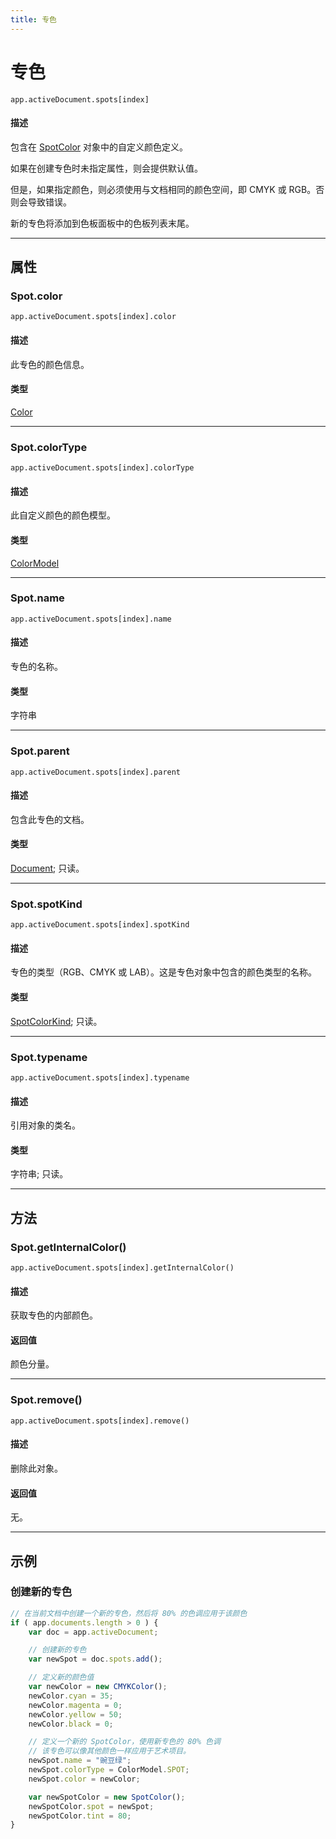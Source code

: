 ```yaml
---
title: 专色
---
```

# 专色

`app.activeDocument.spots[index]`

#### 描述

包含在 [SpotColor](.././SpotColor) 对象中的自定义颜色定义。

如果在创建专色时未指定属性，则会提供默认值。

但是，如果指定颜色，则必须使用与文档相同的颜色空间，即 CMYK 或 RGB。否则会导致错误。

新的专色将添加到色板面板中的色板列表末尾。

---

## 属性

### Spot.color

`app.activeDocument.spots[index].color`

#### 描述

此专色的颜色信息。

#### 类型

[Color](.././Color)

---

### Spot.colorType

`app.activeDocument.spots[index].colorType`

#### 描述

此自定义颜色的颜色模型。

#### 类型

[ColorModel](scripting-constants.md#colormodel)

---

### Spot.name

`app.activeDocument.spots[index].name`

#### 描述

专色的名称。

#### 类型

字符串

---

### Spot.parent

`app.activeDocument.spots[index].parent`

#### 描述

包含此专色的文档。

#### 类型

[Document](.././Document); 只读。

---

### Spot.spotKind

`app.activeDocument.spots[index].spotKind`

#### 描述

专色的类型（RGB、CMYK 或 LAB）。这是专色对象中包含的颜色类型的名称。

#### 类型

[SpotColorKind](scripting-constants.md#spotcolorkind); 只读。

---

### Spot.typename

`app.activeDocument.spots[index].typename`

#### 描述

引用对象的类名。

#### 类型

字符串; 只读。

---

## 方法

### Spot.getInternalColor()

`app.activeDocument.spots[index].getInternalColor()`

#### 描述

获取专色的内部颜色。

#### 返回值

颜色分量。

---

### Spot.remove()

`app.activeDocument.spots[index].remove()`

#### 描述

删除此对象。

#### 返回值

无。

---

## 示例

### 创建新的专色

```javascript
// 在当前文档中创建一个新的专色，然后将 80% 的色调应用于该颜色
if ( app.documents.length > 0 ) {
    var doc = app.activeDocument;

    // 创建新的专色
    var newSpot = doc.spots.add();

    // 定义新的颜色值
    var newColor = new CMYKColor();
    newColor.cyan = 35;
    newColor.magenta = 0;
    newColor.yellow = 50;
    newColor.black = 0;

    // 定义一个新的 SpotColor，使用新专色的 80% 色调
    // 该专色可以像其他颜色一样应用于艺术项目。
    newSpot.name = "豌豆绿";
    newSpot.colorType = ColorModel.SPOT;
    newSpot.color = newColor;

    var newSpotColor = new SpotColor();
    newSpotColor.spot = newSpot;
    newSpotColor.tint = 80;
}
```